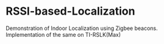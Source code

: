 # RSSI-based-Localization

Demonstration of Indoor Localization using Zigbee beacons. Implementation of the same on TI-RSLK(Max)
